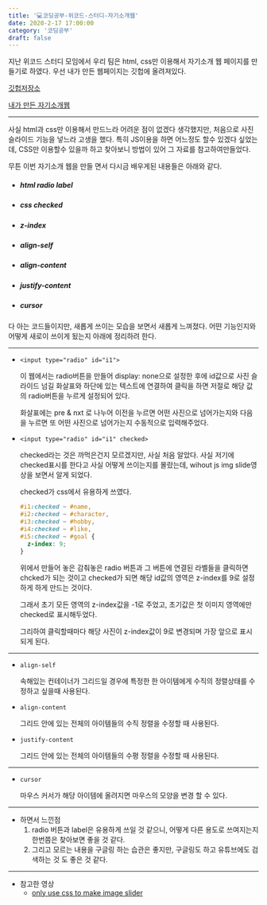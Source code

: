 ```yaml
---
title: '💻코딩공부-위코드-스터디-자기소개웹'
date: 2020-2-17 17:00:00
category: '코딩공부'
draft: false
---
```




지난 위코드 스터디 모임에서 우리 팀은 html, css만 이용해서 자기소개 웹 페이지를 만들기로 하였다. 우선 내가 만든 웹페이지는 깃헙에 올려져있다.

[깃헙저장소](https://github.com/one-iron/web02)

[내가 만든 자기소개웹](https://one-iron.github.io/web02/web01.html)

---

사실 html과 css만 이용해서 만드느라 어려운 점이 없겠다 생각했지만, 처음으로 사진 슬라이드 기능을 넣느라 고생을 했다. 특히 JS이용을 하면 어느정도 할수 있겠다 싶었는데, CSS만 이용할수 있을까 하고 찾아보니 방법이 있어 그 자료를 참고하여만들었다.

무튼 이번 자기소개 웹을 만들 면서 다시금 배우게된 내용들은 아래와 같다.

- ##### html radio label

- ##### css checked

- ##### z-index

- ##### align-self

- ##### align-content

- ##### justify-content

- ##### cursor

다 아는 코드들이지만, 새롭게 쓰이는 모습을 보면서 새롭게 느껴졌다. 어떤 기능인지와 어떻게 새로이 쓰이게 됬는지 아래에 정리하려 한다.

---

- `<input type="radio" id="i1">`

  이 웹에서는 radio버튼을 만들어 display: none으로 설정한 후에 id값으로  사진 슬라이드 넘길 화살표와 하단에 있는 텍스트에 연결하여 클릭을 하면 저절로 해당 값의 radio버튼을 누르게 설정되어 있다.

  화살표에는 pre & nxt 로 나누어 이전을 누르면 어떤 사진으로 넘어가는지와 다음을 누르면 또 어떤 사진으로 넘어가는지 수동적으로 입력해주었다.

- `<input type="radio" id="i1" checked>`

  checked라는 것은 까먹은건지 모르겠지만, 사실 처음 알았다. 사실 저기에 checked표시를 한다고 사실 어떻게 쓰이는지를 몰랐는데, wihout js img slide영상을 보면서 알게 되었다.

  checked가 css에서 유용하게 쓰였다.

  ```css
  #i1:checked ~ #name,
  #i2:checked ~ #character,
  #i3:checked ~ #hobby,
  #i4:checked ~ #like,
  #i5:checked ~ #goal {
  	z-index: 9;
  }
  ```

  위에서 만들어 놓은 감춰놓은 radio 버튼과 그 버튼에 연결된 라벨들을 클릭하면 chcked가 되는 것이고 checked가 되면 해당 id값의 영역은 z-index를 9로 설정하게 하게 만드는 것이다.

  그래서 초기 모든 영역의 z-index값을 -1로 주었고, 초기값은 첫 이미지 영역에만 checked로 표시해두었다.

  그리하여 클릭할때마다 해당 사진이 z-index값이 9로 변경되며 가장 앞으로 표시되게 된다. 

---

- `align-self`

  속해있는 컨테이너가 그리드일 경우에 특정한 한 아이템에게 수직의 정렬상태를 수정하고 싶을때 사용된다.

- `align-content`

  그리드 안에 있는 전체의 아이템들의 수직 정렬을 수정할 때 사용된다.

- `justify-content`

  그리드 안에 있는 전체의 아이템들의 수평 정렬을 수정할 때 사용된다.

---

- `cursor`

  마우스 커서가 해당 아이템에 올려지면 마우스의 모양을 변경 할 수 있다.

---

- 하면서 느낀점
  1. radio 버튼과 label은 유용하게 쓰일 것 같으니, 어떻게 다른 용도로 쓰여지는지 한번쯤은 찾아보면 좋을 것 같다.
  2. 그리고 모르는 내용을 구글링 하는 습관은 좋지만, 구글링도 하고 유튜브에도 검색하는 것 도 좋은 것 같다.

---

- 참고한 영상
  - [only use css to make image slider](https://www.youtube.com/watch?v=z74ExMz-cWU&t=404s)

